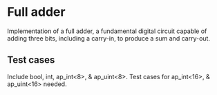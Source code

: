 # Full adder

Implementation of a full adder, a fundamental digital circuit capable of adding three bits, including a carry-in, to produce a sum and carry-out.

## Test cases

Include bool, int, ap_int<8>, & ap_uint<8>. Test cases for ap_int<16>, & ap_uint<16> needed.

